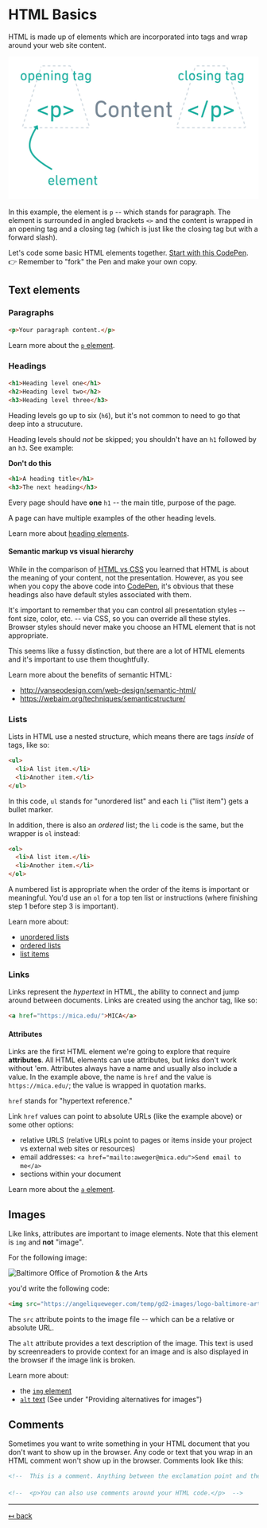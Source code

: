 # HTML Basics

HTML is made up of elements which are incorporated into tags and wrap around your web site content.

![Notation of an HTML element](img/html_element.png)

In this example, the element is `p` -- which stands for paragraph. The element is surrounded in angled brackets `<>` and the content is wrapped in an opening tag and a closing tag (which is just like the closing tag but with a forward slash).

Let's code some basic HTML elements together. [Start with this CodePen](https://codepen.io/angeliquejw/pen/rNVGyGJ?editors=1000). 👉 Remember to "fork" the Pen and make your own copy.

## Text elements

### Paragraphs

```html
<p>Your paragraph content.</p>
```

Learn more about the [`p` element](https://developer.mozilla.org/en-US/docs/Web/HTML/Element/p).

### Headings

```html
<h1>Heading level one</h1>
<h2>Heading level two</h2>
<h3>Heading level three</h3>
```

Heading levels go up to six (`h6`), but it's not common to need to go that deep into a strucuture.

Heading levels should _not_ be skipped; you shouldn't have an `h1` followed by an `h3`. See example:

**Don't do this**
```html
<h1>A heading title</h1>
<h3>The next heading</h3>
```

Every page should have **one** `h1` -- the main title, purpose of the page.

A page can have multiple examples of the other heading levels.

Learn more about [heading elements](https://developer.mozilla.org/en-US/docs/Web/HTML/Element/Heading_Elements).

#### Semantic markup vs visual hierarchy

While in the comparison of [HTML vs CSS](html-vs-css.md) you learned that HTML is about the meaning of your content, not the presentation. However, as you see when you copy the above code into [CodePen](https://codepen.io/angeliquejw/pen/wvaqGbR), it's obvious that these headings also have default styles associated with them.

It's important to remember that you can control all presentation styles -- font size, color, etc. -- via CSS, so you can override all these styles. Browser styles should never make you choose an HTML element that is not appropriate.

This seems like a fussy distinction, but there are a lot of HTML elements and it's important to use them thoughtfully.

Learn more about the benefits of semantic HTML:

- http://vanseodesign.com/web-design/semantic-html/
- https://webaim.org/techniques/semanticstructure/

### Lists
Lists in HTML use a nested structure, which means there are tags _inside_ of tags, like so:
```html
<ul>
  <li>A list item.</li>
  <li>Another item.</li>
</ul>
```
In this code, `ul` stands for "unordered list" and each `li` ("list item") gets a bullet marker.

In addition, there is also an _ordered_ list; the `li` code is the same, but the wrapper is `ol` instead:
```html
<ol>
  <li>A list item.</li>
  <li>Another item.</li>
</ol>
```

A numbered list is appropriate when the order of the items is important or meaningful. You'd use an `ol` for a top ten list or instructions (where finishing step 1 before step 3 is important).

Learn more about:
- [unordered lists](https://developer.mozilla.org/en-US/docs/Web/HTML/Element/ul)
- [ordered lists](https://developer.mozilla.org/en-US/docs/Web/HTML/Element/ol)
- [list items](https://developer.mozilla.org/en-US/docs/Web/HTML/Element/li)

### Links

Links represent the _hypertext_ in HTML, the ability to connect and jump around between documents. Links are created using the anchor tag, like so:

```html
<a href="https://mica.edu/">MICA</a>
```

#### Attributes
Links are the first HTML element we're going to explore that require **attributes**. All HTML elements can use attributes, but links don't work without 'em. Attributes always have a name and usually also include a value. In the example above, the name is `href` and the value is `https://mica.edu/`; the value is wrapped in quotation marks.

`href` stands for "hypertext reference."

Link `href` values can point to absolute URLs (like the example above) or some other options:
- relative URLS (relative URLs point to pages or items inside your project vs external web sites or resources)
- email addresses: `<a href="mailto:aweger@mica.edu">Send email to me</a>`
- sections within your document

Learn more about the [`a` element](https://developer.mozilla.org/en-US/docs/Web/HTML/Element/a).

## Images

Like links, attributes are important to image elements. Note that this element is `img` and **not** "image".

For the following image:

![Baltimore Office of Promotion & the Arts](https://angeliqueweger.com/temp/gd2-images/logo-baltimore-arts.png)

you'd write the following code:

```html
<img src="https://angeliqueweger.com/temp/gd2-images/logo-baltimore-arts.png" alt="Baltimore Office of Promotion and the Arts">
```

The `src` attribute points to the image file -- which can be a relative or absolute URL.

The `alt` attribute provides a text description of the image. This text is used by screenreaders to provide context for an image and is also displayed in the browser if the image link is broken.



Learn more about:
- the [`img` element](https://developer.mozilla.org/en-US/docs/Web/HTML/Element/Img)
- [`alt` text](https://www.webstyleguide.com/11-images.html) (See under "Providing alternatives for images")


## Comments

Sometimes you want to write something in your HTML document that you don't want to show up in the browser. Any code or text that you wrap in an HTML comment won't show up in the browser. Comments look like this:

```html
<!--  This is a comment. Anything between the exclamation point and the dashes to the right won't show up in the browser.  -->

<!--  <p>You can also use comments around your HTML code.</p>  -->
```


---

[↤ back](README.md#table-of-contents)
